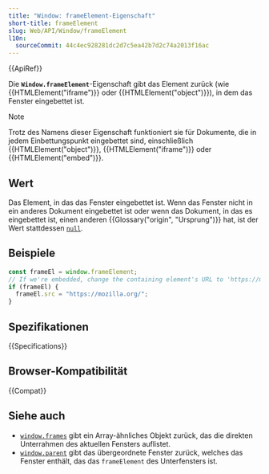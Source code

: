 ```yaml
---
title: "Window: frameElement-Eigenschaft"
short-title: frameElement
slug: Web/API/Window/frameElement
l10n:
  sourceCommit: 44c4ec928281dc2d7c5ea42b7d2c74a2013f16ac
---
```


{{ApiRef}}

Die **`Window.frameElement`**-Eigenschaft gibt das Element zurück (wie {{HTMLElement("iframe")}} oder {{HTMLElement("object")}}), in dem das Fenster eingebettet ist.

> [!NOTE]
> Trotz des Namens dieser Eigenschaft funktioniert sie für Dokumente, die in jedem Einbettungspunkt eingebettet sind, einschließlich {{HTMLElement("object")}}, {{HTMLElement("iframe")}} oder {{HTMLElement("embed")}}.

## Wert

Das Element, in das das Fenster eingebettet ist. Wenn das Fenster nicht in ein anderes Dokument eingebettet ist oder wenn das Dokument, in das es eingebettet ist, einen anderen {{Glossary("origin", "Ursprung")}} hat, ist der Wert stattdessen [`null`](/de/docs/Web/JavaScript/Reference/Operators/null).

## Beispiele

```js
const frameEl = window.frameElement;
// If we're embedded, change the containing element's URL to 'https://mozilla.org/'
if (frameEl) {
  frameEl.src = "https://mozilla.org/";
}
```

## Spezifikationen

{{Specifications}}

## Browser-Kompatibilität

{{Compat}}

## Siehe auch

- [`window.frames`](/de/docs/Web/API/Window/frames) gibt ein Array-ähnliches Objekt zurück, das die direkten Unterrahmen des aktuellen Fensters auflistet.
- [`window.parent`](/de/docs/Web/API/Window/parent) gibt das übergeordnete Fenster zurück, welches das Fenster enthält, das das `frameElement` des Unterfensters ist.
